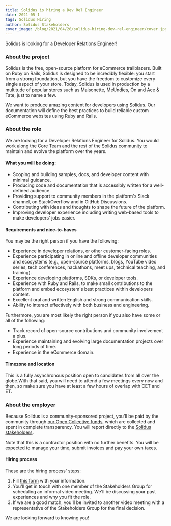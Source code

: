 ```yaml
---
title: Solidus is hiring a Dev Rel Engineer
date: 2021-05-1
tags: Solidus Hiring
author: Solidus Stakeholders
cover_image: /blog/2021/04/20/solidus-hiring-dev-rel-engineer/cover.jpg
---
```


Solidus is looking for a Developer Relations Engineer!

### About the project

Solidus is the free, open-source platform for eCommerce trailblazers. Built on Ruby on Rails, Solidus is designed to
be incredibly flexible: you start from a strong foundation, but you have the freedom to customize every single aspect
of your store. Today, Solidus is used in production by a multitude of popular stores such as Maisonette, MeUndies,
On and Ace & Tate, just to name a few.

We want to produce amazing content for developers using Solidus. Our documentation will define the best practices to
build reliable custom eCommerce websites using Ruby and Rails.

### About the role

We are looking for a Developer Relations Engineer for Solidus. You would work along the Core Team and the rest of the
Solidus community to maintain and evolve the platform over the years.

#### What you will be doing:

- Scoping and building samples, docs, and developer content with minimal guidance.
- Producing code and documentation that is accessibly written for a well-defined audience.
- Providing support to community members in the platform's Slack channel, on StackOverflow and in GitHub Discussions.
- Contributing with ideas and thoughts to shape the future of the platform.
- Improving developer experience including writing web-based tools to make developers' jobs easier.

#### Requirements and nice-to-haves

You may be the right person if you have the following:

- Experience in developer relations, or other customer-facing roles.
- Experience participating in online and offline developer communities and ecosystems (e.g., open-source platforms, blogs, YouTube video series,
  tech conferences, hackathons, meet ups, technical teaching, and training).
- Experience developing platforms, SDKs, or developer tools.
- Experience with Ruby and Rails, to make small contributions to the platform and embed ecosystem's best practices within developers content.
- Excellent oral and written English and strong communication skills.
- Ability to interact effectively with both business and engineering.

Furthermore, you are most likely the right person if you also have some or all of the following:

- Track record of open-source contributions and community involvement a plus.
- Experience maintaining and evolving large documentation projects over long periods of time.
- Experience in the eCommerce domain.

#### Timezone and location

This is a fully asynchronous position open to candidates from all over the globe.With that said, you will need to attend a few meetings every
now and then, so make sure you have at least a few hours of overlap with CET and ET.

### About the employer

Because Solidus is a community-sponsored project, you'll be paid by the community through [our Open Collective funds](https://opencollective.com/solidus),
which are collected and spent in complete transparency. You will report directly to the
[Solidus stakeholders](https://github.com/solidusio/solidus/blob/master/GOVERNANCE.md#stakeholders).

Note that this is a contractor position with no further benefits. You will be expected to manage your time, submit invoices and pay your own taxes.

#### Hiring process

These are the hiring process' steps:

1. Fill [this form](https://solidusio.typeform.com/to/GfMoUbiK) with your information.
2. You'll get in touch with one member of the Stakeholders Group for scheduling an informal video meeting. We'll be discussing your
   past experiences and why you fit the role.
3. If we are a good match, you'll be invited to another video meeting with a representative of the Stakeholders Group for the final decision.

We are looking forward to knowing you!

